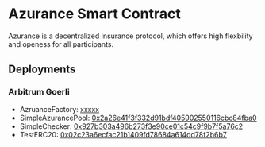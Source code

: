 # Azurance Smart Contract
Azurance is a decentralized insurance protocol, which offers high flexbility and openess for all participants.

## Deployments

### Arbitrum Goerli
- AzruanceFactory: [xxxxx](https://goerli.etherscan.io/address/xxxxx)
- SimpleAzurancePool: [0x2a26e41f3f332d91bdf405902550116cbc84fba0](https://goerli.arbiscan.io/address/0x2a26e41f3f332d91bdf405902550116cbc84fba0)
- SimpleChecker: [0x927b303a496b273f3e90ce01c54c9f9b7f5a76c2](https://goerli.arbiscan.io/address/0x927b303a496b273f3e90ce01c54c9f9b7f5a76c2)
- TestERC20: [0x02c23a6ecfac21b1409fd78684a614dd78f2b6b7](https://goerli.arbiscan.io/address/0x02c23a6ecfac21b1409fd78684a614dd78f2b6b7)